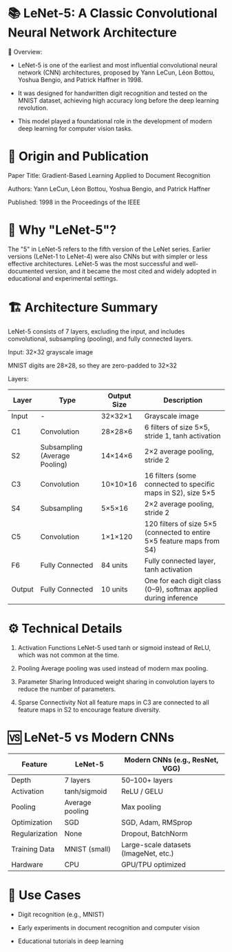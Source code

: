 # 📚 LeNet-5: A Classic Convolutional Neural Network Architecture
📌 Overview:
- LeNet-5 is one of the earliest and most influential convolutional neural network (CNN) architectures, proposed by Yann LeCun, Léon Bottou, Yoshua Bengio, and Patrick Haffner in 1998.

- It was designed for handwritten digit recognition and tested on the MNIST dataset, achieving high accuracy long before the deep learning revolution.

- This model played a foundational role in the development of modern deep learning for computer vision tasks.

# 📜 Origin and Publication
Paper Title: Gradient-Based Learning Applied to Document Recognition

Authors: Yann LeCun, Léon Bottou, Yoshua Bengio, and Patrick Haffner

Published: 1998 in the Proceedings of the IEEE


# 🧠 Why "LeNet-5"?
The "5" in LeNet-5 refers to the fifth version of the LeNet series. Earlier versions (LeNet-1 to LeNet-4) were also CNNs but with simpler or less effective architectures. LeNet-5 was the most successful and well-documented version, and it became the most cited and widely adopted in educational and experimental settings.

# 🏗️ Architecture Summary
LeNet-5 consists of 7 layers, excluding the input, and includes convolutional, subsampling (pooling), and fully connected layers.

Input:
32×32 grayscale image

MNIST digits are 28×28, so they are zero-padded to 32×32

Layers:

| Layer  | Type                          | Output Size | Description                                                            |
| ------ | ----------------------------- | ----------- | ---------------------------------------------------------------------- |
| Input  | -                             | 32×32×1     | Grayscale image                                                        |
| C1     | Convolution                   | 28×28×6     | 6 filters of size 5×5, stride 1, tanh activation                       |
| S2     | Subsampling (Average Pooling) | 14×14×6     | 2×2 average pooling, stride 2                                          |
| C3     | Convolution                   | 10×10×16    | 16 filters (some connected to specific maps in S2), size 5×5           |
| S4     | Subsampling                   | 5×5×16      | 2×2 average pooling, stride 2                                          |
| C5     | Convolution                   | 1×1×120     | 120 filters of size 5×5 (connected to entire 5×5 feature maps from S4) |
| F6     | Fully Connected               | 84 units    | Fully connected layer, tanh activation                                 |
| Output | Fully Connected               | 10 units    | One for each digit class (0–9), softmax applied during inference       |


# ⚙️ Technical Details
1. Activation Functions
LeNet-5 used tanh or sigmoid instead of ReLU, which was not common at the time.

2. Pooling
Average pooling was used instead of modern max pooling.

3. Parameter Sharing
Introduced weight sharing in convolution layers to reduce the number of parameters.

4. Sparse Connectivity
Not all feature maps in C3 are connected to all feature maps in S2 to encourage feature diversity.

# 🆚 LeNet-5 vs Modern CNNs

| Feature        | LeNet-5         | Modern CNNs (e.g., ResNet, VGG)       |
| -------------- | --------------- | ------------------------------------- |
| Depth          | 7 layers        | 50–100+ layers                        |
| Activation     | tanh/sigmoid    | ReLU / GELU                           |
| Pooling        | Average pooling | Max pooling                           |
| Optimization   | SGD             | SGD, Adam, RMSprop                    |
| Regularization | None            | Dropout, BatchNorm                    |
| Training Data  | MNIST (small)   | Large-scale datasets (ImageNet, etc.) |
| Hardware       | CPU             | GPU/TPU optimized                     |


# 🧪 Use Cases
- Digit recognition (e.g., MNIST)

- Early experiments in document recognition and computer vision

- Educational tutorials in deep learning

